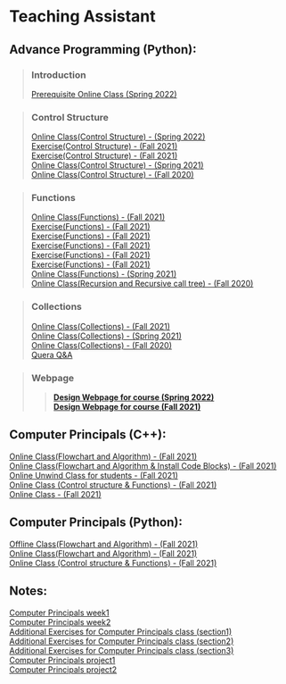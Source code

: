 # Teaching Assistant

## Advance Programming (Python):

> ### Introduction
> [Prerequisite Online Class (Spring 2022)](https://drive.google.com/file/d/1rFa8N86D1lNIdKYqW4GgVDs9ZheCEHfd/view)

> ### Control Structure
> [Online Class(Control Structure) - (Spring 2022)](https://drive.google.com/file/d/1VJSB2GEtDnoKNYjx7gKlhk9AEQ_9TKo1/view)\
> [Exercise(Control Structure) - (Fall 2021)](https://drive.google.com/file/d/1NpNSXf79JP2UluEGXPbaU4Psi6oDRqic/view?usp=sharing)\
> [Exercise(Control Structure) - (Fall 2021)](https://drive.google.com/file/d/1wYHe7_IuPjpwbgK4mSmInP360y8KIPzR/view?usp=sharing)\
> [Online Class(Control Structure) - (Spring 2021)](https://drive.google.com/file/d/1W0H2Pz7DgdY88j4WgnnEuEf7Ou_26EhU/view)\
> [Online Class(Control Structure) - (Fall 2020)](https://drive.google.com/drive/folders/14yG7g3Hh0T3K3LT-Y14LPDHrb3NvBn2h)

> ### Functions
> [Online Class(Functions) - (Fall 2021)](https://drive.google.com/file/d/14CJRxRdbTz9z9dEqRDl1je9out81ozZ7/view)\
> [Exercise(Functions) - (Fall 2021)](https://drive.google.com/file/d/1U7G6SK57v3qs-VSMiXLq_inZ1QKYXmnt/view?usp=sharing)\
> [Exercise(Functions) - (Fall 2021)](https://drive.google.com/file/d/1_19F9oJOpltuIPDmy9TwYBNqZkr2EW60/view?usp=sharing)\
> [Exercise(Functions) - (Fall 2021)](https://drive.google.com/file/d/1BmVDg8fvmtXc-W2hsQvCRcrLeo2STzfj/view?usp=sharing)\
> [Exercise(Functions) - (Fall 2021)](https://drive.google.com/file/d/1LEjz0j-AFeayJT7EobGbz6-1IMW35oln/view?usp=sharing)\
> [Exercise(Functions) - (Fall 2021)](https://drive.google.com/file/d/1HkbCI5wB84ceZV7zDAMTGrptSFeWoEn8/view?usp=sharing)\
> [Online Class(Functions) - (Spring 2021)](https://drive.google.com/file/d/1NYfV-Q2H3KRy09lBhziliL0PajECU7qV/view?usp=sharing)\
> [Online Class(Recursion and Recursive call tree) - (Fall 2020)](https://drive.google.com/file/d/1rFYh0oMfcSv14N-ZKFOYSfUWash5EVTq/view?usp=sharing)

> ### Collections
> [Online Class(Collections) - (Fall 2021)](https://drive.google.com/file/d/1kA6CEvPzynlpeDuZlbe2Nf0wwWxK9lNb/view?usp=sharing)\
> [Online Class(Collections) - (Spring 2021)](https://drive.google.com/file/d/15eAgAIQBNFXJigFEPsUgbm-lF2rImttS/view)\
> [Online Class(Collections) - (Fall 2020)](https://drive.google.com/drive/folders/1b9eoVr2WWxfT_Bgp2iLoYkKgvhaQ6qIj)\
> [Quera Q&A](https://drive.google.com/file/d/1WdpVm8Dn5XqyrQHEnuSWUWxkR5YzVpqe/view)

> ### Webpage
> > [**Design Webpage for course (Spring 2022)**](https://sadegh28.github.io/AP1400-2/)\
> [**Design Webpage for course (Fall 2021)**](https://sadegh28.github.io/AP1400-1/)


## Computer Principals (C++):
[Online Class(Flowchart and Algorithm) - (Fall 2021)](https://drive.google.com/file/d/1Hqccv6KOlos1n4VqC2eD_2o0xpSVuqLb/view?usp=sharing)\
[Online Class(Flowchart and Algorithm & Install Code Blocks) - (Fall 2021)](https://drive.google.com/file/d/1LPZ-zi7o_XmIQdmMom1Q_L2E_WPQrrje/view?usp=sharing)\
[Online Unwind Class for students - (Fall 2021)](https://mega.nz/file/cs0G0LgQ#j1PWiP_3latG7n1rJB9hc1dL8veYEusucwqnVMQlPWw)\
[Online Class (Control structure & Functions) - (Fall 2021)](https://mega.nz/file/sxliVI6a#shXZ1dc8WxBMYGvD9wm3wUweOvWY952VnM6Zc98jZYI)\
[Online Class - (Fall 2021)](https://drive.google.com/file/d/14pjI18Mt1GE_BzbwQL-7mmdEMmRec5Ds/view?usp=sharing)


## Computer Principals (Python):
[Offline Class(Flowchart and Algorithm) - (Fall 2021)](https://drive.google.com/file/d/1Hqccv6KOlos1n4VqC2eD_2o0xpSVuqLb/view?usp=sharing)\
[Online Class(Flowchart and Algorithm) - (Fall 2021)](https://drive.google.com/file/d/1ZbdT5Ghd-OLdqdCRdOfk9J7OLMwRJpmW/view?usp=sharing)\
[Online Class (Control structure & Functions) - (Fall 2021)](https://mega.nz/file/t1skUK6Z#EDVLlvelzqIBny5fyRLGbsX_B3t5NOUf_FWulRqrh8A)


## Notes:
[Computer Principals week1](https://drive.google.com/file/d/1MW424nq5BNaO8rCjp4os1w7vDhyPZZ_1/view?usp=sharing)\
[Computer Principals week2](https://drive.google.com/file/d/10tzVk5uSfefNT63ZNiyhiyvueyU-7w5g/view?usp=sharing)\
[Additional Exercises for Computer Principals class (section1)](https://drive.google.com/file/d/1KRlWDkTg4EYykA_Ee3x186AKhvw2sROQ/view?usp=sharing)\
[Additional Exercises for Computer Principals class (section2)](https://drive.google.com/file/d/15eK81jF6m2QTZPv7r6v3X5Nk4IJgqYy7/view?usp=sharing)\
[Additional Exercises for Computer Principals class (section3)](https://drive.google.com/file/d/19BU0aZaEWkP5pjjGsVoFB3Z8KwokgkIC/view?usp=sharing)\
[Computer Principals project1](https://drive.google.com/file/d/142ZNtDMWemlDw7LlUn02psvQlC9lVQ_d/view?usp=sharing)\
[Computer Principals project2](https://drive.google.com/file/d/1QYvq9AZ9k2fge4oiw7VFKgtj1S7pBCx8/view?usp=sharing)







